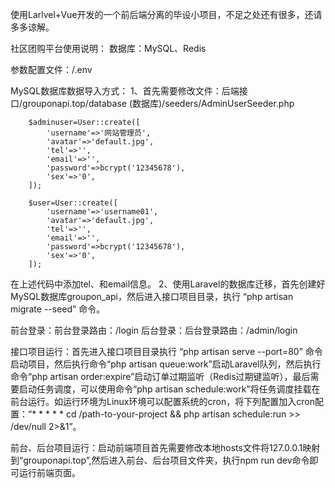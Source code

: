 使用Larlvel+Vue开发的一个前后端分离的毕设小项目，不足之处还有很多，还请多多谅解。

社区团购平台使用说明：
数据库：MySQL、Redis

参数配置文件：/.env

MySQL数据库数据导入方式：
1、首先需要修改文件：后端接口/grouponapi.top/database (数据库)/seeders/AdminUserSeeder.php
 
        $adminuser=User::create([
            'username'=>'网站管理员',
            'avatar'=>'default.jpg',
            'tel'=>'',
            'email'=>'',
            'password'=>bcrypt('12345678'),
            'sex'=>'0',
        ]);

        $user=User::create([
            'username'=>'username01',
            'avatar'=>'default.jpg',
            'tel'=>'',
            'email'=>'',
            'password'=>bcrypt('12345678'),
            'sex'=>'0',
        ]);
        
   在上述代码中添加tel、和email信息。
2、使用Laravel的数据库迁移，首先创建好MySQL数据库groupon_api，然后进入接口项目目录，执行 “php artisan migrate --seed” 命令。

前台登录：前台登录路由：/login 
后台登录：后台登录路由：/admin/login

接口项目运行：首先进入接口项目目录执行 “php artisan serve --port=80” 命令启动项目，然后执行命令“php artisan queue:work”启动Laravel队列，然后执行命令“php artisan order:expire”启动订单过期监听（Redis过期键监听），最后需要启动任务调度，可以使用命令“php artisan schedule:work”将任务调度挂载在前台运行。如运行环境为Linux环境可以配置系统的cron，将下列配置加入cron配置：“* * * * * cd /path-to-your-project && php artisan schedule:run >> /dev/null 2>&1”。

前台、后台项目运行：启动前端项目首先需要修改本地hosts文件将127.0.0.1映射到“grouponapi.top”,然后进入前台、后台项目文件夹，执行npm run dev命令即可运行前端页面。
